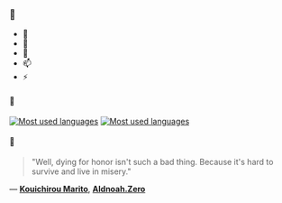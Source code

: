 ### 👋

- 🔭
- 🌱
- 💬
- 📫
- ⚡

#### 🧏

[![Most used languages](https://github-readme-stats-aynah.vercel.app/api/top-langs/?username=aynh&theme=solarized-dark&langs_count=6&layout=compact&hide_title=true)](https://github.com/anuraghazra/github-readme-stats#gh-dark-mode-only)
[![Most used languages](https://github-readme-stats-aynah.vercel.app/api/top-langs/?username=aynh&theme=solarized-light&langs_count=6&layout=compact&hide_title=true)](https://github.com/anuraghazra/github-readme-stats#gh-light-mode-only)

#### 💬

> "Well, dying for honor isn't such a bad thing. Because it's hard to survive and live in misery."

&mdash; [**Kouichirou Marito**](https://myanimelist.net/character.php?q=Kouichirou%20Marito&cat=character), [**Aldnoah.Zero**](https://myanimelist.net/search/all?q=Aldnoah.Zero&cat=all)
